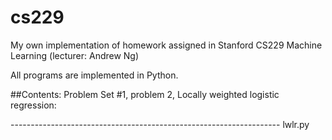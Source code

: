 # cs229
My own implementation of homework assigned in Stanford CS229 Machine Learning (lecturer: Andrew Ng)

All programs are implemented in Python.

##Contents:
Problem Set #1, problem 2, Locally weighted logistic regression:

------------------------------------------------------------------- lwlr.py


